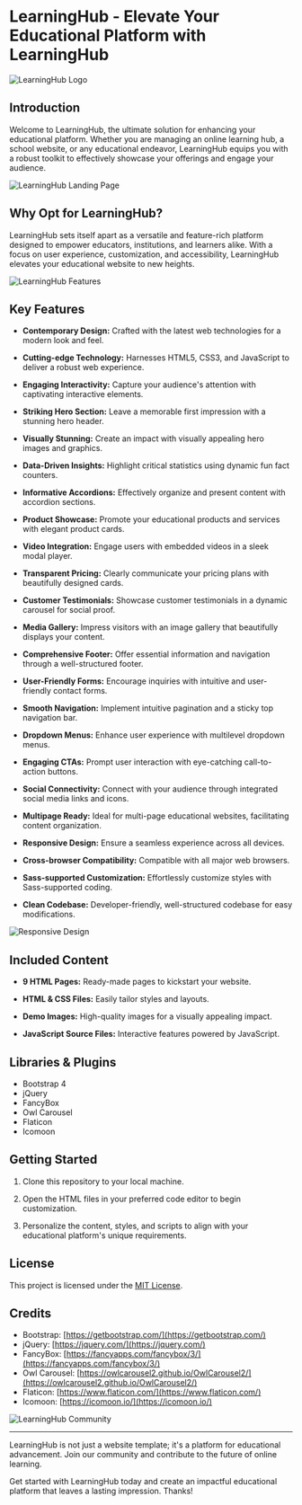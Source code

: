 # LearningHub - Elevate Your Educational Platform with LearningHub

![LearningHub Logo](images/learninghub-logo.png)

## Introduction

Welcome to LearningHub, the ultimate solution for enhancing your educational platform. Whether you are managing an online learning hub, a school website, or any educational endeavor, LearningHub equips you with a robust toolkit to effectively showcase your offerings and engage your audience.

![LearningHub Landing Page](images/learninghub-landing.jpg)

## Why Opt for LearningHub?

LearningHub sets itself apart as a versatile and feature-rich platform designed to empower educators, institutions, and learners alike. With a focus on user experience, customization, and accessibility, LearningHub elevates your educational website to new heights.

![LearningHub Features](images/learninghub-features.jpg)

## Key Features

- **Contemporary Design:** Crafted with the latest web technologies for a modern look and feel.

- **Cutting-edge Technology:** Harnesses HTML5, CSS3, and JavaScript to deliver a robust web experience.

- **Engaging Interactivity:** Capture your audience's attention with captivating interactive elements.

- **Striking Hero Section:** Leave a memorable first impression with a stunning hero header.

- **Visually Stunning:** Create an impact with visually appealing hero images and graphics.

- **Data-Driven Insights:** Highlight critical statistics using dynamic fun fact counters.

- **Informative Accordions:** Effectively organize and present content with accordion sections.

- **Product Showcase:** Promote your educational products and services with elegant product cards.

- **Video Integration:** Engage users with embedded videos in a sleek modal player.

- **Transparent Pricing:** Clearly communicate your pricing plans with beautifully designed cards.

- **Customer Testimonials:** Showcase customer testimonials in a dynamic carousel for social proof.

- **Media Gallery:** Impress visitors with an image gallery that beautifully displays your content.

- **Comprehensive Footer:** Offer essential information and navigation through a well-structured footer.

- **User-Friendly Forms:** Encourage inquiries with intuitive and user-friendly contact forms.

- **Smooth Navigation:** Implement intuitive pagination and a sticky top navigation bar.

- **Dropdown Menus:** Enhance user experience with multilevel dropdown menus.

- **Engaging CTAs:** Prompt user interaction with eye-catching call-to-action buttons.

- **Social Connectivity:** Connect with your audience through integrated social media links and icons.

- **Multipage Ready:** Ideal for multi-page educational websites, facilitating content organization.

- **Responsive Design:** Ensure a seamless experience across all devices.

- **Cross-browser Compatibility:** Compatible with all major web browsers.

- **Sass-supported Customization:** Effortlessly customize styles with Sass-supported coding.

- **Clean Codebase:** Developer-friendly, well-structured codebase for easy modifications.

![Responsive Design](images/responsive-design.jpg)

## Included Content

- **9 HTML Pages:** Ready-made pages to kickstart your website.

- **HTML & CSS Files:** Easily tailor styles and layouts.

- **Demo Images:** High-quality images for a visually appealing impact.

- **JavaScript Source Files:** Interactive features powered by JavaScript.

## Libraries & Plugins

- Bootstrap 4
- jQuery
- FancyBox
- Owl Carousel
- Flaticon
- Icomoon

## Getting Started

1. Clone this repository to your local machine.

2. Open the HTML files in your preferred code editor to begin customization.

3. Personalize the content, styles, and scripts to align with your educational platform's unique requirements.

## License

This project is licensed under the [MIT License](LICENSE).

## Credits

- Bootstrap: [https://getbootstrap.com/](https://getbootstrap.com/)
- jQuery: [https://jquery.com/](https://jquery.com/)
- FancyBox: [https://fancyapps.com/fancybox/3/](https://fancyapps.com/fancybox/3/)
- Owl Carousel: [https://owlcarousel2.github.io/OwlCarousel2/](https://owlcarousel2.github.io/OwlCarousel2/)
- Flaticon: [https://www.flaticon.com/](https://www.flaticon.com/)
- Icomoon: [https://icomoon.io/](https://icomoon.io/)

![LearningHub Community](images/learninghub-community.jpg)

---

LearningHub is not just a website template; it's a platform for educational advancement. Join our community and contribute to the future of online learning.

Get started with LearningHub today and create an impactful educational platform that leaves a lasting impression.
Thanks!